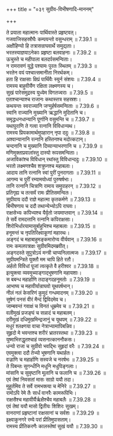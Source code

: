 +++
title = "०३९ सुग्रीव-विभीषणादि-माननम्"

+++


  
ते प्रयाता महात्मानः पार्थिवास्ते प्रहृष्टवत्।  
गजवाजिसहस्रौघैः कम्पयन्तो वसुन्धराम् ॥ 7.39.1 ॥   
अक्षौहिण्यो हि तत्रासन्राघवार्थे समुद्यताः।  
भरतस्याज्ञयाऽनेकाः प्रहृष्टा बलवाहनाः ॥ 7.39.2 ॥   
ऊचुस्ते च महीपाला बलदर्पसमन्विताः।  
न रामरावणं युद्धे पश्यामः पुरतः स्थितम् ॥ 7.39.3 ॥   
भरतेन वयं पश्चात्समानीता निरर्थकम्।  
हता हि राक्षसाः क्षिप्रं पार्थिवैः स्युर्न संशयः ॥ 7.39.4 ॥   
रामस्य बाहुवीर्येण रक्षिता लक्ष्मणस्य च।  
सुखं पारेसमुद्रस्य युध्येम विगतज्वराः ॥ 7.39.5 ॥   
एताश्चान्याश्च राजानः कथास्तत्र सहस्रशः।  
कथयन्तः स्वराज्यानि जग्मुर्हर्षसमन्विताः ॥ 7.39.6 ॥   
स्वानि राज्यानि मुख्यानि ऋद्धानि मुदितानि च।  
समृद्धधनधान्यानि पूर्णानि वसुमन्ति च ॥ 7.39.7 ॥   
यथापुराणि ते गत्वा रत्नानि विविधान्यथ।  
रामस्य प्रियकामार्थमुपहारान् नृपा ददुः ॥ 7.39.8 ॥   
अश्वान्यानानि रत्नानि हस्तिनश्च मदोत्कटान्।  
चन्दनानि च मुख्यानि दिव्यान्याभरणानि च ॥ 7.39.9 ॥   
मणिमुक्ताप्रवालांस्तु दास्यो रूपसमन्विताः।  
अजाविकांश्च विविधान् रथांस्तु विविधान्ददुः ॥ 7.39.10 ॥   
भरतो लक्ष्मणश्चैव शत्रुघ्नश्च महाबलाः।  
आदाय तानि रत्नानि स्वां पुरीं पुनरागताः ॥ 7.39.11 ॥   
आगम्य च पुरीं रम्यामयोध्यां पुरुषर्षभाः।  
तानि रत्नानि चित्राणि रामाय समुपाहरन् ॥ 7.39.12 ॥   
प्रतिगृह्य च तत्सर्वं रामः प्रीतिसमन्वितः।  
सुग्रीवाय ददौ राज्ञे महात्मा कृतकर्मणे ॥ 7.39.13 ॥   
बिभीषणाय च ददौ तथान्येभ्योऽपि राघवः।  
राक्षसेभ्यः कपिभ्यश्च यैर्वृतो जयमाप्तवान् ॥ 7.39.14 ॥   
ते सर्वे रामदत्तानि रत्नानि कपिराक्षसाः।  
शिरोभिर्धारयामासुर्बाहुभिश्च महाबलाः ॥ 7.39.15 ॥   
हनूमन्तं च नृपतिरिक्ष्वाकूणां महारथः।  
अङ्गदं च महाबाहुमङ्कमारोप्य वीर्यवान् ॥ 7.39.16 ॥   
रामः कमलपत्राक्षः सुग्रीवमिदमब्रवीत्।  
अङ्गदस्ते सुपुत्रोऽयं मन्त्री चाप्यनिलात्मजः ॥ 7.39.17 ॥   
सुग्रीवमन्त्रिते युक्तौ मम चापि हिते रतौ।  
अर्हतो विविधां पूजां त्वत्कृते वै हरीश्वर ॥ 7.39.18 ॥   
इत्युक्त्वा व्यवमुच्याङ्गाद्भूषणानि महायशाः।  
स बबन्ध महार्हाणि तदाङ्गदहनूमतोः ॥ 7.39.19 ॥   
आभाष्य च महावीर्यान्राघवो यूथपर्षभान्।  
नीलं नलं केसरिणं कुमुदं गन्धमादनम् ॥ 7.39.20 ॥   
सुषेणं पनसं वीरं मैन्दं द्विविदमेव च।  
जाम्बवन्तं गवाक्षं च विनतं धूम्रमेव च ॥ 7.39.21 ॥   
वलीमुखं प्रजङ्घं च सन्नादं च महाबलम्।  
दरीमुखं दधिमुखमिन्द्रजानुं च यूथपम् ॥ 7.39.22 ॥   
मधुरं श्लक्ष्णया वाचा नेत्राभ्यामापिबन्निव।  
सुहृदो मे भवन्तश्च शरीरं भ्रातरस्तथा ॥ 7.39.23 ॥   
युष्माभिरुद्धृतश्चाहं व्यसनात्काननौकसः।  
धन्यो राजा च सुग्रीवो भवद्भिः सुहृदां वरैः ॥ 7.39.24 ॥   
एवमुक्त्वा ददौ तेभ्यो भूषणानि यथार्हतः।  
वज्राणि च महार्हाणि सस्वजे च नरर्षभः ॥ 7.39.25 ॥   
ते पिबन्तः सुगन्धीनि मधूनि मधुपिङ्गलाः।  
मांसानि च सुमृष्टानि मूलानि च फलानि च ॥ 7.39.26 ॥   
एवं तेषां निवसतां मासः साग्रो ययौ तदा।  
मुहूर्तमिव ते सर्वे रामभक्त्या च मेनिरे ॥ 7.39.27 ॥   
रामोऽपि रेमे तैः सार्धं वानरैः कामरूपिभिः।  
राक्षसैश्च महावीर्यैर्ऋक्षैश्चैव महाबलैः ॥ 7.39.28 ॥   
एवं तेषां ययौ मासो द्वितीयः शिशिरः सुखम्।  
वानराणां प्रहृष्टानां राक्षसानां च सर्वशः ॥ 7.39.29 ॥   
इक्ष्वाकुनगरे रम्ये परां प्रीतिमुपासताम्।  
रामस्य प्रीतिकरणैः कालस्तेषां सुखं ययौ ॥ 7.39.30 ॥   
